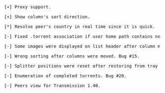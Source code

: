 <pre>
[+] Proxy support.<br>
[+] Show column's sort direction.<br>
[*] Resolve peer's country in real time since it is quick.<br>
[-] Fixed .torrent association if user home path contains non English letters. Bug #12.<br>
[-] Some images were displayed on list header after column moving on Vista. Bug #14.<br>
[-] Wrong sorting after columns were moved. Bug #15.<br>
[-] Splitter positions were reset after restoring from tray icon. Bug #16.<br>
[-] Enumeration of completed torrents. Bug #20.<br>
[-] Peers view for Transmission 1.40.<br>
</pre>